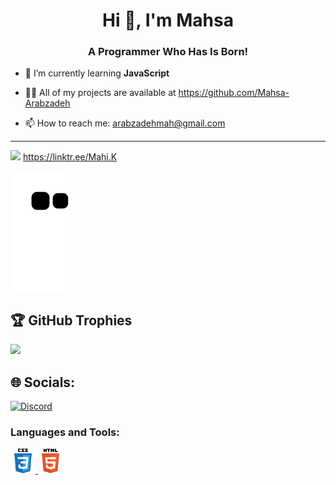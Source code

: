 <h1 align="center">Hi 👋, I'm Mahsa </h1>
<h3 align="center">A Programmer Who Has Is Born!</h3>

- 🌱 I’m currently learning **JavaScript**

- 👨‍💻 All of my projects are available at https://github.com/Mahsa-Arabzadeh

- 📫 How to reach me: arabzadehmah@gmail.com
- ---
[![](https://visitcount.itsvg.in/api?id=Mahsa-Arabzadeh&icon=5&color=6)](https://visitcount.itsvg.in)
https://linktr.ee/Mahi.K

![Image of Yaktocat](https://raw.githubusercontent.com/muhiqsimui/muhiqsimui/output/github-contribution-grid-snake.svg)
## 🏆 GitHub Trophies
![](https://github-profile-trophy.vercel.app/?username=Mahsa-Arabzadeh&theme=radical&no-frame=false&no-bg=false&margin-w=4)
## 🌐 Socials:
[![Discord](https://img.shields.io/badge/Discord-%237289DA.svg?logo=discord&logoColor=white)](https://discord.gg/Mahsaxtz#2683) 

<h3 align="left">Languages and Tools:</h3>
<p align="left"> <a href="https://www.w3schools.com/css/" target="_blank" rel="noreferrer"> <img src="https://raw.githubusercontent.com/devicons/devicon/master/icons/css3/css3-original-wordmark.svg" alt="css3" width="40" height="40"/> </a> <a href="https://www.w3.org/html/" target="_blank" rel="noreferrer"> <img src="https://raw.githubusercontent.com/devicons/devicon/master/icons/html5/html5-original-wordmark.svg" alt="html5" width="40" height="40"/> </a>
  
